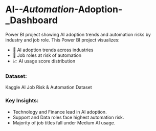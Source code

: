 # AI-_-Automation_-Adoption-_Dashboard
Power BI project showing AI adoption trends and automation risks by industry and job role.
This Power BI project visualizes:
- 📌 AI adoption trends across industries
- 🤖 Job roles at risk of automation
- 📈 AI usage score distribution

### Dataset:
Kaggle AI Job Risk & Automation Dataset

### Key Insights:
- Technology and Finance lead in AI adoption.
- Support and Data roles face highest automation risk.
- Majority of job titles fall under Medium AI usage.
